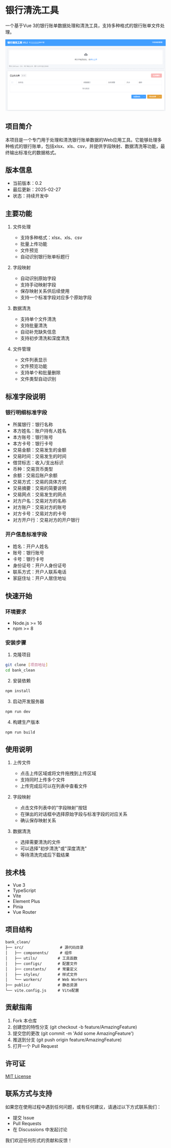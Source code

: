 # 银行清洗工具

一个基于Vue 3的银行账单数据处理和清洗工具，支持多种格式的银行账单文件处理。

![项目截图](主界面.png)

## 项目简介

本项目是一个专门用于处理和清洗银行账单数据的Web应用工具。它能够处理多种格式的银行账单，包括xlsx、xls、csv，并提供字段映射、数据清洗等功能，最终输出标准化的数据格式。

## 版本信息
- 当前版本：0.2
- 最后更新：2025-02-27
- 状态：持续开发中

## 主要功能

1. 文件处理
   - 支持多种格式：xlsx、xls、csv
   - 批量上传功能
   - 文件预览
   - 自动识别银行账单标题行

2. 字段映射
   - 自动识别原始字段
   - 支持手动映射字段
   - 保存映射关系供后续使用
   - 支持一个标准字段对应多个原始字段

3. 数据清洗
   - 支持单个文件清洗
   - 支持批量清洗
   - 自动补充缺失信息
   - 支持初步清洗和深度清洗

4. 文件管理
   - 文件列表显示
   - 文件预览功能
   - 支持单个和批量删除
   - 文件类型自动识别

## 标准字段说明

### 银行明细标准字段
- 所属银行：银行名称
- 本方姓名：账户持有人姓名
- 本方账号：银行账号
- 本方卡号：银行卡号
- 交易金额：交易发生的金额
- 交易时间：交易发生的时间
- 借贷标志：收入/支出标识
- 币种：交易货币类型
- 余额：交易后账户余额
- 交易方式：交易的具体方式
- 交易摘要：交易的简要说明
- 交易网点：交易发生的网点
- 对方户名：交易对方的名称
- 对方账户：交易对方的账号
- 对方卡号：交易对方的卡号
- 对方开户行：交易对方的开户银行

### 开户信息标准字段
- 姓名：开户人姓名
- 账号：银行账号
- 卡号：银行卡号
- 身份证号：开户人身份证号
- 联系方式：开户人联系电话
- 家庭住址：开户人居住地址

## 快速开始

### 环境要求
- Node.js >= 16
- npm >= 8

### 安装步骤

1. 克隆项目
```bash
git clone [项目地址]
cd bank_clean
```

2. 安装依赖
```bash
npm install
```

3. 启动开发服务器
```bash
npm run dev
```

4. 构建生产版本
```bash
npm run build
```

## 使用说明

1. 上传文件
   - 点击上传区域或将文件拖拽到上传区域
   - 支持同时上传多个文件
   - 上传完成后可以在列表中查看文件

2. 字段映射
   - 点击文件列表中的"字段映射"按钮
   - 在弹出的对话框中选择原始字段与标准字段的对应关系
   - 确认保存映射关系

3. 数据清洗
   - 选择需要清洗的文件
   - 可以选择"初步清洗"或"深度清洗"
   - 等待清洗完成后下载结果

## 技术栈
- Vue 3
- TypeScript
- Vite
- Element Plus
- Pinia
- Vue Router

## 项目结构
```
bank_clean/
├── src/                # 源代码目录
│   ├── components/     # 组件
│   ├── utils/         # 工具函数
│   ├── configs/       # 配置文件
│   ├── constants/     # 常量定义
│   ├── styles/        # 样式文件
│   └── workers/       # Web Workers
├── public/            # 静态资源
└── vite.config.js     # Vite配置
```

## 贡献指南

1. Fork 本仓库
2. 创建您的特性分支 (git checkout -b feature/AmazingFeature)
3. 提交您的更改 (git commit -m 'Add some AmazingFeature')
4. 推送到分支 (git push origin feature/AmazingFeature)
5. 打开一个 Pull Request

## 许可证

[MIT License](LICENSE)

## 联系方式与支持

如果您在使用过程中遇到任何问题，或有任何建议，请通过以下方式联系我们：

- 提交 Issue
- Pull Requests
- 在 Discussions 中发起讨论

我们欢迎任何形式的贡献和反馈！
